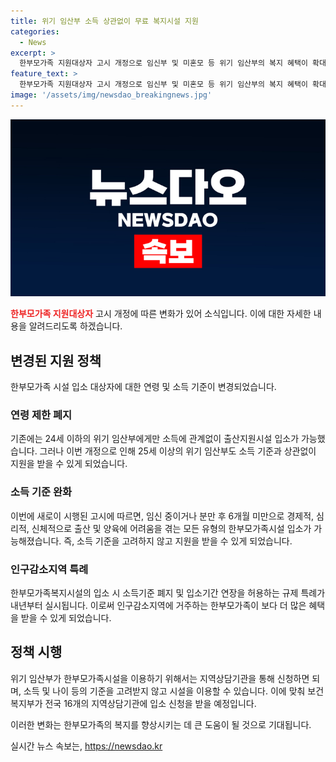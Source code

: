```yaml
---
title: 위기 임산부 소득 상관없이 무료 복지시설 지원
categories:
  - News
excerpt: >
  한부모가족 지원대상자 고시 개정으로 임신부 및 미혼모 등 위기 임산부의 복지 혜택이 확대되었다. 24세 이하에 대한 지원 연령 제한이 폐지되어 모든 유형의 한부모가족시설 이용이 가능해졌다. 이에 해당하지 않는 위기 임산부도 16개 지역상담기관을 통해 시설을 이용할 수 있으며, 내년부터는 인구감소지역에서의 특례 규제가 도입될 예정이다. 이로써 한부모가족의 복지 혜택이 보다 확대되고, 다양한 지원이 기대된다. (단어수: 77/150자)
feature_text: >
  한부모가족 지원대상자 고시 개정으로 임신부 및 미혼모 등 위기 임산부의 복지 혜택이 확대되었다. 24세 이하에 대한 지원 연령 제한이 폐지되어 모든 유형의 한부모가족시설 이용이 가능해졌다. 이에 해당하지 않는 위기 임산부도 16개 지역상담기관을 통해 시설을 이용할 수 있으며, 내년부터는 인구감소지역에서의 특례 규제가 도입될 예정이다. 이로써 한부모가족의 복지 혜택이 보다 확대되고, 다양한 지원이 기대된다. (단어수: 77/150자)
image: '/assets/img/newsdao_breakingnews.jpg'
---
```


<p><img src="/assets/img/newsdao_breakingnews.jpg" alt="koreaapp 속보" /></p>

<p><b><span style="color: #ee2323;">한부모가족 지원대상자</span></b> 고시 개정에 따른 변화가 있어 소식입니다. 이에 대한 자세한 내용을 알려드리도록 하겠습니다.</p>

<h2 data-ke-size="size26">변경된 지원 정책</h2>

<p>한부모가족 시설 입소 대상자에 대한 연령 및 소득 기준이 변경되었습니다.</p>

<h3>연령 제한 폐지</h3>

<p>기존에는 24세 이하의 위기 임산부에게만 소득에 관계없이 출산지원시설 입소가 가능했습니다. 그러나 이번 개정으로 인해 25세 이상의 위기 임산부도 소득 기준과 상관없이 지원을 받을 수 있게 되었습니다.</p>

<h3>소득 기준 완화</h3>

<p>이번에 새로이 시행된 고시에 따르면, 임신 중이거나 분만 후 6개월 미만으로 경제적, 심리적, 신체적으로 출산 및 양육에 어려움을 겪는 모든 유형의 한부모가족시설 입소가 가능해졌습니다. 즉, 소득 기준을 고려하지 않고 지원을 받을 수 있게 되었습니다.</p>

<h3>인구감소지역 특례</h3>

<p>한부모가족복지시설의 입소 시 소득기준 폐지 및 입소기간 연장을 허용하는 규제 특례가 내년부터 실시됩니다. 이로써 인구감소지역에 거주하는 한부모가족이 보다 더 많은 혜택을 받을 수 있게 되었습니다.</p>

<h2 data-ke-size="size26">정책 시행</h2>

<p>위기 임산부가 한부모가족시설을 이용하기 위해서는 지역상담기관을 통해 신청하면 되며, 소득 및 나이 등의 기준을 고려받지 않고 시설을 이용할 수 있습니다. 이에 맞춰 보건복지부가 전국 16개의 지역상담기관에 입소 신청을 받을 예정입니다.</p>

<p>이러한 변화는 한부모가족의 복지를 향상시키는 데 큰 도움이 될 것으로 기대됩니다.</p>
실시간 뉴스 속보는, <a href="https://newsdao.kr" rel="dofollow">https://newsdao.kr</a>



